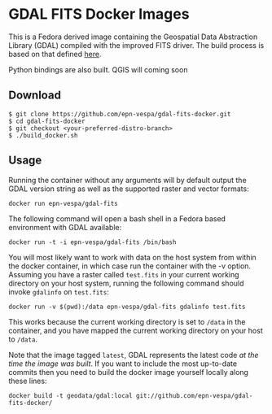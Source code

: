 # GDAL FITS Docker Images

This is a Fedora derived image containing the Geospatial Data Abstraction
Library (GDAL) compiled with the improved FITS driver. The build process is
based on that defined
[here](https://voparis-confluence.obspm.fr/display/VES/GDAL+with+FITS).

Python bindings are also built.
QGIS will coming soon

## Download

```
$ git clone https://github.com/epn-vespa/gdal-fits-docker.git
$ cd gdal-fits-docker
$ git checkout <your-preferred-distro-branch>
$ ./build_docker.sh
```

## Usage

Running the container without any arguments will by default output the GDAL
version string as well as the supported raster and vector formats:

    docker run epn-vespa/gdal-fits

The following command will open a bash shell in a Fedora based environment
with GDAL available:

    docker run -t -i epn-vespa/gdal-fits /bin/bash

You will most likely want to work with data on the host system from within the
docker container, in which case run the container with the -v option. Assuming
you have a raster called `test.fits` in your current working directory on your
host system, running the following command should invoke `gdalinfo` on
`test.fits`:

    docker run -v $(pwd):/data epn-vespa/gdal-fits gdalinfo test.fits

This works because the current working directory is set to `/data` in the
container, and you have mapped the current working directory on your host to
`/data`.

Note that the image tagged `latest`, GDAL represents the latest code *at the
time the image was built*. If you want to include the most up-to-date commits
then you need to build the docker image yourself locally along these lines:

    docker build -t geodata/gdal:local git://github.com/epn-vespa/gdal-fits-docker/
